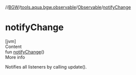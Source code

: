 //[BGW](../../../index.md)/[tools.aqua.bgw.observable](../index.md)/[Observable](index.md)/[notifyChange](notify-change.md)



# notifyChange  
[jvm]  
Content  
fun [notifyChange](notify-change.md)()  
More info  


Notifies all listeners by calling update().

  



